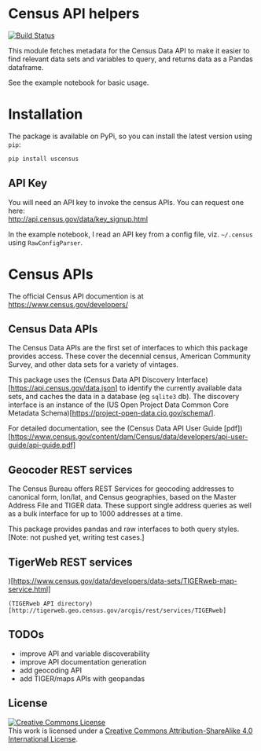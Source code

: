 # Census API helpers
[![Build Status](https://travis-ci.org/nkrishnaswami/uscensus.svg?branch=master)](https://travis-ci.org/nkrishnaswami/uscensus)

This module fetches metadata for the Census Data API to make it easier to find relevant data sets and variables to query, and returns data as a Pandas dataframe.

See the example notebook for basic usage.

# Installation
The package is available on PyPi, so you can install the latest version using `pip`:
```bash
pip install uscensus
```

## API Key
You will need an API key to invoke the census APIs.  You can request one here:  
  http://api.census.gov/data/key_signup.html

In the example notebook, I read an API key from a config file, viz. `~/.census` using `RawConfigParser`.

# Census APIs
The official Census API documention is at
  https://www.census.gov/developers/

## Census Data APIs
The Census Data APIs are the first set of interfaces to which this package provides access. These cover the decennial census, American Community Survey, and other data sets for a variety of vintages.

This package uses the (Census Data API Discovery Interface)[https://api.census.gov/data.json] to identify the currently available
data sets, and caches the data in a database (eg `sqlite3` db).  The
discovery interface is an instance of the (US Open Project Data Common
Core Metadata Schema)[https://project-open-data.cio.gov/schema/].

For detailed documentation, see the (Census Data API User Guide [pdf])[https://www.census.gov/content/dam/Census/data/developers/api-user-guide/api-guide.pdf]

## Geocoder REST services
The Census Bureau offers REST Services for geocoding addresses to
canonical form, lon/lat, and Census geographies, based on the Master
Address File and TIGER data. These support single address queries as
well as a bulk interface for up to 1000 addresses at a time.

This package provides pandas and raw interfaces to both query styles. [Note: not pushed yet, writing test cases.]

## TigerWeb REST services
)[https://www.census.gov/data/developers/data-sets/TIGERweb-map-service.html]

    (TIGERweb API directory)[http://tigerweb.geo.census.gov/arcgis/rest/services/TIGERweb]
  

## TODOs
* improve API and variable discoverability
* improve API documentation generation
* add geocoding API
* add TIGER/maps APIs with geopandas

## License
<a rel="license" href="http://creativecommons.org/licenses/by-sa/4.0/"><img alt="Creative Commons License" style="border-width:0" src="https://i.creativecommons.org/l/by-sa/4.0/88x31.png" /></a><br />This work is licensed under a <a rel="license" href="http://creativecommons.org/licenses/by-sa/4.0/">Creative Commons Attribution-ShareAlike 4.0 International License</a>.
